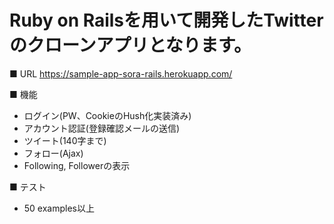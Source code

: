 # Ruby on Railsを用いて開発したTwitterのクローンアプリとなります。
■ URL
https://sample-app-sora-rails.herokuapp.com/

■ 機能
- ログイン(PW、CookieのHush化実装済み)
- アカウント認証(登録確認メールの送信)
- ツイート(140字まで)
- フォロー(Ajax)
- Following, Followerの表示

■ テスト
- 50 examples以上


